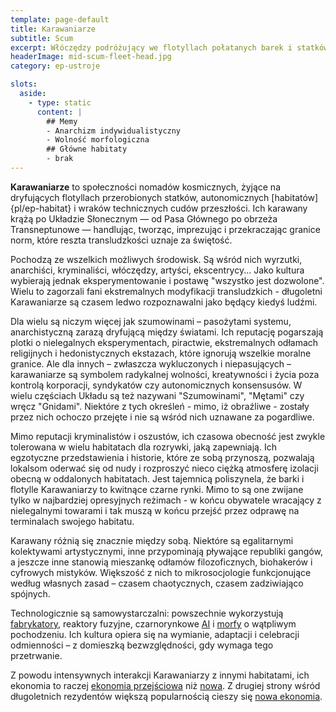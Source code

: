 ```yaml
---
template: page-default
title: Karawaniarze
subtitle: Scum
excerpt: Włóczędzy podróżujący we flotyllach połatanych barek i statków kosmicznych
headerImage: mid-scum-fleet-head.jpg
category: ep-ustroje

slots:
  aside:
    - type: static
      content: |
        ## Memy
        - Anarchizm indywidualistyczny
        - Wolność morfologiczna
        ## Główne habitaty
        - brak
---
```

**Karawaniarze** to społeczności nomadów kosmicznych, żyjące na dryfujących flotyllach przerobionych statków, autonomicznych [habitatów]{pl/ep-habitat} i wraków technicznych cudów przeszłości. Ich karawany krążą po Układzie Słonecznym — od Pasa Głównego po obrzeża Transneptunowe — handlując, tworząc, imprezując i przekraczając granice norm, które reszta transludzkości uznaje za świętość.

Pochodzą ze wszelkich możliwych środowisk. Są wśród nich wyrzutki, anarchiści, kryminaliści, włóczędzy, artyści, ekscentrycy... Jako kultura wybierają jednak eksperymentowanie i postawę "wszystko jest dozwolone". Wielu to zagorzali fani ekstremalnych modyfikacji transludzkich - długoletni Karawaniarze są czasem ledwo rozpoznawalni jako będący kiedyś ludźmi.

Dla wielu są niczym więcej jak szumowinami – pasożytami systemu, anarchistyczną zarazą dryfującą między światami. Ich reputację pogarszają plotki o nielegalnych eksperymentach, piractwie, ekstremalnych odłamach religijnych i hedonistycznych ekstazach, które ignorują wszelkie moralne granice. Ale dla innych – zwłaszcza wykluczonych i niepasujących – karawaniarze są symbolem radykalnej wolności, kreatywności i życia poza kontrolą korporacji, syndykatów czy autonomicznych konsensusów. W wielu częściach Układu są też nazywani "Szumowinami", "Mętami" czy wręcz "Gnidami". Niektóre z tych określeń - mimo, iż obraźliwe - zostały przez nich ochoczo przejęte i nie są wśród nich uznawane za pogardliwe.

Mimo reputacji kryminalistów i oszustów, ich czasowa obecność jest zwykle tolerowana w wielu habitatach dla rozrywki, jaką zapewniają. Ich egzotyczne przedstawienia i historie, które ze sobą przynoszą, pozwalają lokalsom oderwać się od nudy i rozproszyć nieco ciężką atmosferę izolacji obecną w oddalonych habitatach. Jest tajemnicą poliszynela, że barki i flotylle Karawaniarzy to kwitnące czarne rynki. Mimo to są one zwijane tylko w najbardziej opresyjnych reżimach - w końcu obywatele wracający z nielegalnymi towarami i tak muszą w końcu przejść przez odprawę na terminalach swojego habitatu.

Karawany różnią się znacznie między sobą. Niektóre są egalitarnymi kolektywami artystycznymi, inne przypominają pływające republiki gangów, a jeszcze inne stanowią mieszankę odłamów filozoficznych, biohakerów i cyfrowych mistyków. Większość z nich to mikrosocjologie funkcjonujące według własnych zasad – czasem chaotycznych, czasem zadziwiająco spójnych.

Technologicznie są samowystarczalni: powszechnie wykorzystują [fabrykatory](#), reaktory fuzyjne, czarnorynkowe [AI](#) i [morfy](#) o wątpliwym pochodzeniu. Ich kultura opiera się na wymianie, adaptacji i celebracji odmienności – z domieszką bezwzględności, gdy wymaga tego przetrwanie.

Z powodu intensywnych interakcji Karawaniarzy z innymi habitatami, ich ekonomia to raczej [ekonomia przejściowa](#) niż [nowa](#). Z drugiej strony wśród długoletnich rezydentów większą popularnością cieszy się [nowa ekonomia](#).
